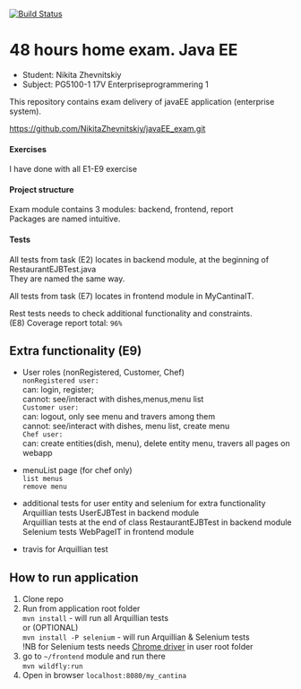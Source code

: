 [![Build Status](https://travis-ci.org/NikitaZhevnitskiy/javaEE_exam.svg?branch=master)](https://travis-ci.org/NikitaZhevnitskiy/javaEE_exam)

# 48 hours home exam. Java EE
* Student: Nikita Zhevnitskiy
* Subject: PG5100-1 17V Enterpriseprogrammering 1

This repository contains exam delivery of javaEE application (enterprise system).

https://github.com/NikitaZhevnitskiy/javaEE_exam.git

#### Exercises
I have done with all E1-E9 exercise
 
#### Project structure
Exam module contains 3 modules: backend, frontend, report  
Packages are named intuitive.


#### Tests
All tests from task (E2) locates in backend module, at the beginning of RestaurantEJBTest.java  
They are named the same way.  

All tests from task (E7) locates in frontend module in MyCantinaIT.  

Rest tests needs to check additional functionality and constraints.  
(E8) Coverage report total: `96%` 


## Extra functionality (E9)
* User roles (nonRegistered, Customer, Chef)  
`nonRegistered user:`  
can: login, register;  
cannot: see/interact with dishes,menus,menu list  
`Customer user:`  
can: logout, only see menu and travers among them  
cannot: see/interact with dishes, menu list, create menu  
`Chef user:`  
can: create entities(dish, menu), delete entity menu, travers all pages on webapp  

* menuList page (for chef only)  
`list menus`  
`remove menu` 

* additional tests for user entity and selenium for extra functionality
Arquillian tests UserEJBTest in backend module  
Arquillian tests at the end of class RestaurantEJBTest in backend module  
Selenium tests WebPageIT in frontend module  

* travis for Arquillian test

## How to run application  
1. Clone repo  
2. Run from application root folder  
`mvn install` - will run all Arquillian tests  
or (OPTIONAL)  
`mvn install -P selenium` - will run Arquillian & Selenium tests  
!NB for Selenium tests needs [Chrome driver](https://sites.google.com/a/chromium.org/chromedriver/) in user root folder  
3. go to `~/frontend` module and run there  
`mvn wildfly:run`  
4. Open in browser `localhost:8080/my_cantina`  


